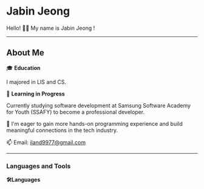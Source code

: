 # Jabin Jeong

Hello!  🐶👋
My name is Jabin Jeong !

---

## About Me

🎓 **Education**

I majored in LIS and CS.

📘 **Learning in Progress**

Currently studying software development at Samsung Software Academy for Youth (SSAFY) to become a professional developer.

🌟 I'm eager to gain more hands-on programming experience and build meaningful connections in the tech industry.

📫 Email: iland9977@gmail.com

---

### Languages and Tools

 **🛠️Languages**
